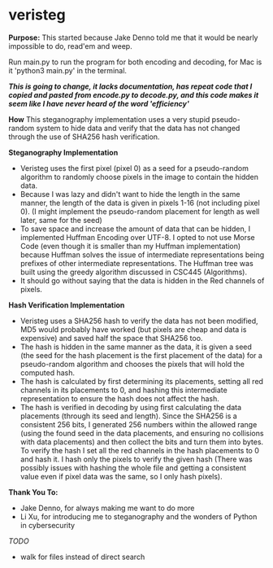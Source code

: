 # veristeg
****Purpose:****
This started because Jake Denno told me that it would be nearly impossible to do, read'em and weep.

Run main.py to run the program for both encoding and decoding, for Mac is it 'python3 main.py' in the terminal.

***This is going to change, it lacks documentation, has repeat code that I copied and pasted from encode.py to decode.py, and this code makes it seem like I have never heard of the word 'efficiency'***

**How**
This steganography implementation uses a very stupid pseudo-random system to hide data and verify that the data has not changed through the use of SHA256 hash verification.

**Steganography Implementation**
* Veristeg uses the first pixel (pixel 0) as a seed for a pseudo-random algorithm to randomly choose pixels in the image to contain the hidden data.
* Because I was lazy and didn't want to hide the length in the same manner, the length of the data is given in pixels 1-16 (not including pixel 0). (I might implement the pseudo-random placement for length as well later, same for the seed)
* To save space and increase the amount of data that can be hidden, I implemented Huffman Encoding over UTF-8. I opted to not use Morse Code (even though it is smaller than my Huffman implementation) because Huffman solves the issue of intermediate representations being prefixes of other intermediate representations. The Huffman tree was built using the greedy algorithm discussed in CSC445 (Algorithms). 
* It should go without saying that the data is hidden in the Red channels of pixels.

**Hash Verification Implementation**
* Veristeg uses a SHA256 hash to verify the data has not been modified, MD5 would probably have worked (but pixels are cheap and data is expensive) and saved half the space that SHA256 too.
* The hash is hidden in the same manner as the data, it is given a seed (the seed for the hash placement is the first placement of the data) for a pseudo-random algorithm and chooses the pixels that will hold the computed hash.
* The hash is calculated by first determining its placements, setting all red channels in its placements to 0, and hashing this intermediate representation to ensure the hash does not affect the hash.
* The hash is verified in decoding by using first calculating the data placements (through its seed and length). Since the SHA256 is a consistent 256 bits, I generated 256 numbers within the allowed range (using the found seed in the data placements, and ensuring no collisions with data placements) and then collect the bits and turn them into bytes. To verify the hash I set all the red channels in the hash placements to 0 and hash it. I hash only the pixels to verify the given hash (There was possibly issues with hashing the whole file and getting a consistent value even if pixel data was the same, so I only hash pixels).

**Thank You To:**
* Jake Denno, for always making me want to do more
* Li Xu, for introducing me to steganography and the wonders of Python in cybersecurity

*TODO*
* walk for files instead of direct search
